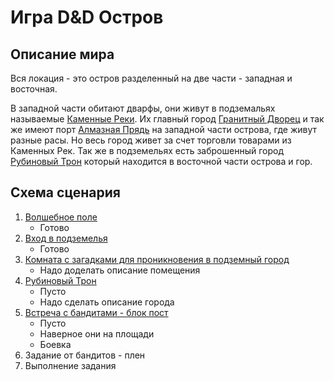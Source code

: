 # Игра D&D Остров

## Описание мира
Вся локация - это остров разделенный на две части - западная и восточная.

В западной части обитают дварфы, они живут в подземальях называемые [Каменные Реки](/stone-rivers/index.md).
Их главный город [Гранитный Дворец](/granite-palace/index.md)
и так же имеют порт [Алмазная Прядь](/diamond-strand/index.md) на западной части острова, где живут разные расы.
Но весь город живет за счет торговли товарами из Каменных Рек.
Так же в подземельях есть заброшенный город [Рубиновый Трон](/4_ruby-throne/index.md) который находится в восточной части острова и гор.

## Схема сценария
1. [Волшебное поле](/1_magic-area/index.md)
   * Готово
2. [Вход в подземелья](/2_dungeon-entrance/index.md)
   * Готово
3. [Комната с загадками для проникновения в подземный город](/3_city-hall/index.md)
   * Надо доделать описание помещения
4. [Рубиновый Трон](/4_ruby-throne/index.md)
   * Пусто
   * Надо сделать описание города
5. [Встреча с бандитами - блок пост](/5_block-post/index.md)
   * Пусто
   * Наверное они на площади
   * Боевка
6. Задание от бандитов - плен
7. Выполнение задания
